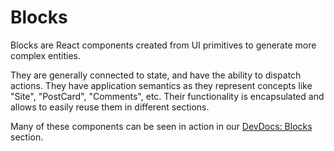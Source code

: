 # Blocks

Blocks are React components created from UI primitives to generate more complex entities.

They are generally connected to state, and have the ability to dispatch actions. They have application semantics as they represent concepts like "Site", "PostCard", "Comments", etc. Their functionality is encapsulated and allows to easily reuse them in different sections.

Many of these components can be seen in action in our [DevDocs: Blocks](https://wpcalypso.wordpress.com/devdocs/blocks) section.
